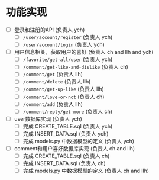 # 功能实现

- [ ] 登录和注册的API (负责人 ych)
    - [ ] `/user/account/register` (负责人 ych)
    - [ ] `/user/account/login` (负责人 ych)
- [ ] 用户信息相关，获取用户的喜好 (负责人 ch and llh and ych)
    - [ ] `/favorite/get-all/user` (负责人 ych)
    - [ ] `/comment/get-like-and-dislike` (负责人 ch)
    - [ ] `/comment/get` (负责人 llh)
    - [ ] `/comment/delete` (负责人 llh)
    - [ ] `/comment/get-up-like` (负责人 llh)
    - [ ] `/comment/love-or-not` (负责人 ch)
    - [ ] `/comment/add` (负责人 llh)
    - [ ] `/comment/reply/get-more` (负责人 ch)
- [ ] user数据库实现 (负责人 ych)
    - [ ] 完成 CREATE_TABLE.sql (负责人 ych)
    - [ ] 完成 INSERT_DATA.sql (负责人 ych)
    - [ ] 完成 models.py 中数据模型的定义 (负责人 ych)
- [ ] comment和用户喜好数据库实现 (负责人 ch and llh)
    - [ ] 完成 CREATE_TABLE.sql (负责人 ch)
    - [ ] 完成 INSERT_DATA.sql (负责人 ch)
    - [ ] 完成 models.py 中数据模型的定义 (负责人 ch and llh)